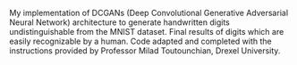 My implementation of DCGANs (Deep Convolutional Generative Adversarial Neural Network) architecture to generate 
handwritten digits undistinguishable from the MNIST dataset. Final results of digits which are easily recognizable
by a human.
Code adapted and completed with the instructions provided by Professor Milad Toutounchian, Drexel University.
